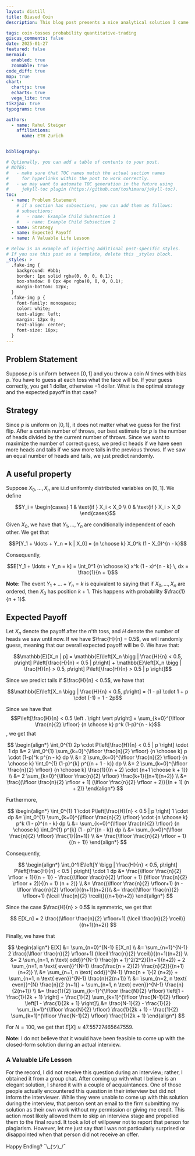 ```yaml
---
layout: distill
title: Biased Coin
description: This blog post presents a nice analytical solution I came up with for a quantitative trading interview question and a valuable life lesson for me. 

tags: coin-tosses probability quantitative-trading
giscus_comments: false
date: 2025-01-27
featured: false
mermaid:
  enabled: true
  zoomable: true
code_diff: true
map: true
chart:
  chartjs: true
  echarts: true
  vega_lite: true
tikzjax: true
typograms: true

authors:
  - name: Rahul Steiger
    affiliations:
      name: ETH Zurich


bibliography: 

# Optionally, you can add a table of contents to your post.
# NOTES:
#   - make sure that TOC names match the actual section names
#     for hyperlinks within the post to work correctly.
#   - we may want to automate TOC generation in the future using
#     jekyll-toc plugin (https://github.com/toshimaru/jekyll-toc).
toc:
  - name: Problem Statement
    # if a section has subsections, you can add them as follows:
    # subsections:
    #   - name: Example Child Subsection 1
    #   - name: Example Child Subsection 2
  - name: Strategy
  - name: Expected Payoff
  - name: A Valuable Life Lesson

# Below is an example of injecting additional post-specific styles.
# If you use this post as a template, delete this _styles block.
_styles: >
  .fake-img {
    background: #bbb;
    border: 1px solid rgba(0, 0, 0, 0.1);
    box-shadow: 0 0px 4px rgba(0, 0, 0, 0.1);
    margin-bottom: 12px;
  }
  .fake-img p {
    font-family: monospace;
    color: white;
    text-align: left;
    margin: 12px 0;
    text-align: center;
    font-size: 16px;
  }
---
```


## Problem Statement
Suppose $p$ is uniform between $[0, 1]$ and you throw a coin $N$ times with bias $p$. You have to guess at each toss what the face will be. If your guess correctly, you get $1$ dollar, otherwise $-1$ dollar. What is the optimal strategy and the expected payoff in that case?

## Strategy
Since $p$ is uniform on $[0, 1]$, it does not matter what we guess for the first flip. After a certain number of throws, our best estimate for $p$ is the number of heads divided by the current number of throws. Since we want to maximize the number of correct guess, we predict heads if we have seen more heads and tails if we saw more tails in the previous throws. If we saw an equal number of heads and tails, we just predict randomly. 

## A useful property

Suppose $X_0, ..., X_n$ are i.i.d uniformly distributed variables on $[0, 1]$. We define

$$Y_i = \begin{cases} 1 & \text{if } X_i < X_0 \\ 0 & \text{if } X_i > X_0 \end{cases}$$

Given $X_0$, we have that $Y_1, \ldots, Y_n$ are conditionally independent of each other. We get that

$$P[Y_1 + \ldots + Y_n = k | X_0] = {n \choose k} X_0^k (1 - X_0)^{n - k}$$

Consequently,

$$E[Y_1 + \ldots + Y_n = k] = \int_0^1 {n \choose k} x^k (1 - x)^{n - k} \, dx = \frac{1}{n + 1}$$

**Note:** The event $Y_1 + \ldots + Y_n = k$ is equivalent to saying that if $X_0, \ldots, X_n$ are ordered, then $X_0$ has position $k+1$. This happens with probability $\frac{1}{n + 1}$.

## Expected Payoff
Let $X_n$ denote the payoff after the $n$'th toss, and $H$ denote the number of heads we saw until now. If we have $\frac{H}{n} = 0.5$, we will randomly guess, meaning that our overall expected payoff will be $0$. We have that:

$$\mathbb{E}[X_n | p] = \mathbb{E}\left[X_n \bigg | \frac{H}{n} < 0.5, p\right] P\left[\frac{H}{n} < 0.5 | p\right] + \mathbb{E}\left[X_n \bigg | \frac{H}{n} > 0.5, p\right] P\left[\frac{H}{n} > 0.5 | p \right]$$

Since we predict tails if $\frac{H}{n} < 0.5$, we have that

$$\mathbb{E}\left[X_n \bigg | \frac{H}{n} < 0.5, p\right] = (1 - p) \cdot 1 + p \cdot (-1) = 1 - 2p$$

Since we have that $$P\left[\frac{H}{n} < 0.5 \left . \right \vert  p\right] = \sum_{k=0}^{\lfloor \frac{n}{2} \rfloor} {n \choose k} p^k (1-p)^{n - k}$$, we get that

$$ 
\begin{align*}
   \int_0^{1} 2p \cdot P\left[\frac{H}{n} < 0.5 | p \right] \cdot 1 dp
    &= 2 \int_0^{1} \sum_{k=0}^{\lfloor \frac{n}{2} \rfloor} {n \choose k} p \cdot (1-p)^k p^{n - k} dp \\
    &= 2 \sum_{k=0}^{\lfloor \frac{n}{2} \rfloor} {n \choose k} \int_0^{1} (1-p)^{k} p^{(n + 1 - k)} dp \\
    &= 2 \sum_{k=0}^{\lfloor \frac{n}{2} \rfloor} {n \choose k} \frac{1}{(n + 2) \cdot {n+1 \choose k + 1}} \\
    &= 2 \sum_{k=0}^{\lfloor \frac{n}{2} \rfloor} \frac{k+1}{(n+1)(n+2)} \\
    &= \frac{(\lfloor \frac{n}{2} \rfloor + 1) (\lfloor \frac{n}{2} \rfloor + 2)}{(n + 1) (n + 2)}
\end{align*}
$$

Furthermore, 

$$
\begin{align*}
    \int_0^{1} 1 \cdot P\left[\frac{H}{n} < 0.5 | p \right] 1 \cdot dp
    &= \int_0^{1} \sum_{k=0}^{\lfloor \frac{n}{2} \rfloor} \cdot {n \choose k} p^k (1 - p)^{n - k} dp \\
    &= \sum_{k=0}^{\lfloor \frac{n}{2} \rfloor} {n \choose k} \int_0^{1} p^{k} (1 - p)^{(n - k)} dp \\
    &= \sum_{k=0}^{\lfloor \frac{n}{2} \rfloor} \frac{1}{(n+1)} \\
    &= \frac{\lfloor \frac{n}{2} \rfloor + 1}{(n + 1)}
\end{align*}
$$

Consequently, 

$$
\begin{align*}
    \int_0^1 E\left[Y \bigg | \frac{H}{n} < 0.5, p\right] P\left[\frac{H}{n} < 0.5 | p\right] \cdot 1 dp 
    &= \frac{\lfloor \frac{n}{2} \rfloor + 1}{(n + 1)} - \frac{(\lfloor \frac{n}{2} \rfloor + 1) (\lfloor \frac{n}{2} \rfloor + 2)}{(n + 1) (n + 2)} \\
    &= \frac{(\lfloor \frac{n}{2} \rfloor+1) (n - \lfloor \frac{n}{2} \rfloor)}{(n+1)(n+2)}\\
    &= \frac{(\lfloor \frac{n}{2} \rfloor+1) (\lceil \frac{n}{2} \rceil)}{(n+1)(n+2)}
\end{align*}
$$

Since the case $\frac{H}{n} > 0.5$ is symmetric, we get that

$$
E[X_n] = 2 \frac{(\lfloor \frac{n}{2} \rfloor+1) (\lceil \frac{n}{2} \rceil)}{(n+1)(n+2)}
$$

Finally, we have that

$$
\begin{align*}
    E[X] 
    &= \sum_{n=0}^{N-1} E[X_n] \\
    &= \sum_{n=1}^{N-1} 2 \frac{(\lfloor \frac{n}{2} \rfloor+1) (\lceil \frac{n}{2} \rceil)}{(n+1)(n+2)} \\
    &= 2 \sum_{n=1, n \text{ odd}}^{N-1} \frac{(n + 1)^2/2^2}{(n+1)(n+2)} + 2 \sum_{n=1, n \text{ even}}^{N-1} \frac{\frac{n + 2}{2} \frac{n}{2}}{(n+1)(n+2)} \\
    &= \sum_{n=1, n \text{ odd}}^{N-1} \frac{n + 1}{2 (n+2)} + \sum_{n=1, n \text{ even}}^{N-1} \frac{n}{2(n+1)} \\
    &= \sum_{n=2, n \text{ even}}^{N} \frac{n}{2 (n+1)} + \sum_{n=1, n \text{ even}}^{N-1} \frac{n}{2(n+1)} \\
    &= \frac{1}{2} \sum_{k=1}^{\lfloor \frac{N}{2} \rfloor} \left[1 - \frac{1}{2k + 1} \right] + \frac{1}{2} \sum_{k=1}^{\lfloor \frac{N-1}{2} \rfloor} \left[1 - \frac{1}{2k + 1} \right]\\
    &= \frac{N-1}{2} - \frac{1}{2} \sum_{k=1}^{\lfloor \frac{N}{2} \rfloor} \frac{1}{2k + 1} - \frac{1}{2}  \sum_{k=1}^{\lfloor \frac{N-1}{2} \rfloor} \frac{1}{2k + 1}
\end{align*}
$$

For $N = 100$, we get that $E[X] \approx 47.55727465647559$. 

**Note:** I do not believe that it would have been feasible to come up with the closed-form solution during an actual interview. 

### A Valuable Life Lesson
For the record, I did not receive this question during an interview; rather, I obtained it from a group chat. After coming up with what I believe is an elegant solution, I shared it with a couple of acquaintances. One of those people actually encountered this question in their interview but did not inform the interviewer. While they were unable to come up with this solution during the interview, that person sent an email to the firm submitting my solution as their own work without my permission or giving me credit. This action most likely allowed them to skip an interview stage and propelled them to the final round. It took a lot of willpower not to report that person for plagiarism. However, let me just say that I was not particularly surprised or disappointed when that person did not receive an offer. 

Happy Ending? ¯\\\_(ツ)_/¯